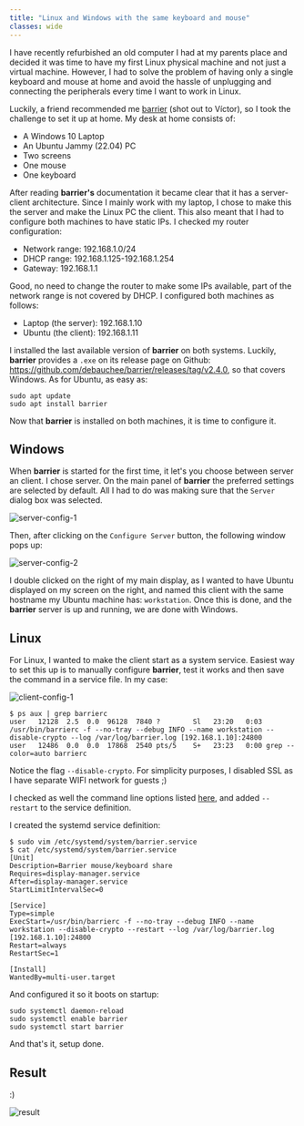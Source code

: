 ```yaml
---
title: "Linux and Windows with the same keyboard and mouse"
classes: wide
---
```


I have recently refurbished an old computer I had at my parents place and decided it was time to have my first Linux physical machine and not just a virtual machine. However, I had to solve the problem of having only a single keyboard and mouse at home and avoid the hassle of unplugging and connecting the peripherals every time I want to work in Linux.

Luckily, a friend recommended me [barrier](https://github.com/debauchee/barrier) (shot out to Víctor), so I took the challenge to set it up at home. My desk at home consists of:

* A Windows 10 Laptop
* An Ubuntu Jammy (22.04) PC
* Two screens
* One mouse
* One keyboard

After reading **barrier's** documentation it became clear that it has a server-client architecture. Since I mainly work with my laptop, I chose to make this the server and make the Linux PC the client. This also meant that I had to configure both machines to have static IPs. I checked my router configuration:

* Network range: 192.168.1.0/24
* DHCP range: 192.168.1.125-192.168.1.254
* Gateway: 192.168.1.1

Good, no need to change the router to make some IPs available, part of the network range is not covered by DHCP. I configured both machines as follows:

* Laptop (the server): 192.168.1.10
* Ubuntu (the client): 192.168.1.11

I installed the last available version of **barrier** on both systems. Luckily, **barrier** provides a `.exe` on its release page on Github: https://github.com/debauchee/barrier/releases/tag/v2.4.0, so that covers Windows. As for Ubuntu, as easy as:

```
sudo apt update
sudo apt install barrier
```

Now that **barrier** is installed on both machines, it is time to configure it.

## Windows

When **barrier** is started for the first time, it let's you choose between server an client. I chose server. On the main panel of **barrier** the preferred settings are selected by default. All I had to do was making sure that the `Server` dialog box was selected.

![server-config-1](https://pablohiro.github.io/page/assets/images/barrier-1.png)

Then, after clicking on the `Configure Server` button, the following window pops up:

![server-config-2](https://pablohiro.github.io/page/assets/images/barrier-2.png)

I double clicked on the right of my main display, as I wanted to have Ubuntu displayed on my screen on the right, and named this client with the same hostname my Ubuntu machine has: `workstation`. Once this is done, and the **barrier** server is up and running, we are done with Windows.

## Linux

For Linux, I wanted to make the client start as a system service. Easiest way to set this up is to manually configure **barrier**, test it works and then save the command in a service file. In my case:

![client-config-1](https://pablohiro.github.io/page/assets/images/barrier-3.png)

```
$ ps aux | grep barrierc
user   12128  2.5  0.0  96128  7840 ?        Sl   23:20   0:03 /usr/bin/barrierc -f --no-tray --debug INFO --name workstation --disable-crypto --log /var/log/barrier.log [192.168.1.10]:24800
user   12486  0.0  0.0  17868  2540 pts/5    S+   23:23   0:00 grep --color=auto barrierc
```

Notice the flag `--disable-crypto`. For simplicity purposes, I disabled SSL as I have separate WIFI network for guests ;)

I checked as well the command line options listed [here](https://github.com/debauchee/barrier/wiki/Command-Line), and added `--restart` to the service definition.

I created the systemd service definition:

```
$ sudo vim /etc/systemd/system/barrier.service
$ cat /etc/systemd/system/barrier.service
[Unit]
Description=Barrier mouse/keyboard share
Requires=display-manager.service
After=display-manager.service
StartLimitIntervalSec=0

[Service]
Type=simple
ExecStart=/usr/bin/barrierc -f --no-tray --debug INFO --name workstation --disable-crypto --restart --log /var/log/barrier.log [192.168.1.10]:24800
Restart=always
RestartSec=1

[Install]
WantedBy=multi-user.target
```

And configured it so it boots on startup:

```
sudo systemctl daemon-reload
sudo systemctl enable barrier
sudo systemctl start barrier
```

And that's it, setup done.

## Result

:)

![result](https://pablohiro.github.io/page/assets/images/barrier-4.png)